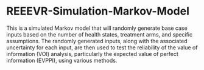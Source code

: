 # REEEVR-Simulation-Markov-Model
This is a simulated Markov model that will randomly generate base case inputs based on the number of health states, treatment arms, and specific assumptions.
The randomly generated inputs, along with the associated uncertainty for each input, are then used to test the reliability of the value of information (VOI) analysis, particularly the expected value of perfect information (EVPPI), using various methods.
